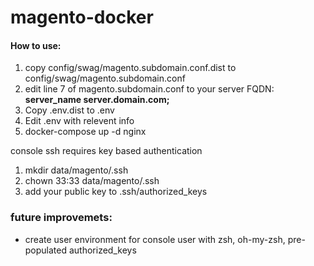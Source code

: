 # magento-docker
#### How to use:
1. copy config/swag/magento.subdomain.conf.dist to config/swag/magento.subdomain.conf
2. edit line 7 of magento.subdomain.conf to your server FQDN: ****server_name server.domain.com;**** 
3. Copy .env.dist to .env
4. Edit .env with relevent info
5. docker-compose up -d nginx

console ssh requires key based authentication
1. mkdir data/magento/.ssh
2. chown 33:33 data/magento/.ssh
3. add your public key to .ssh/authorized_keys

### future improvemets:
* create user environment for console user with zsh, oh-my-zsh, pre-populated authorized_keys
